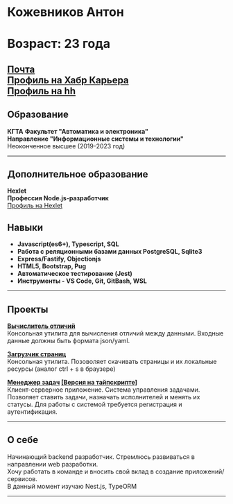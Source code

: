 # Кожевников Антон
# Возраст: 23 года
[Почта](koshevnikov.job@gmail.com)\
[Профиль на Хабр Карьера](https://career.habr.com/artkiller971)\
[Профиль на hh](https://hh.ru/resume/1c8401a0ff0f0dd9e40039ed1f7a31774b4443)
---



## Образование
**КГТА**
**Факультет "Автоматика и электроника"**\
**Направление "Информационные системы и технологии"**\
Неоконченное высшее (2019-2023 год)

---

## Дополнительное образование
**Hexlet**\
**Профессия Node.js-разработчик**\
[Профиль на Hexlet](https://ru.hexlet.io/u/artkiller)


## Навыки
- **Javascript(es6+), Typescript, SQL**
- **Работа с реляционными базами данных PostgreSQL, Sqlite3**
- **Express/Fastify, Objectionjs**
- **HTML5, Bootstrap, Pug**
- **Автоматическое тестирование (Jest)**
- **Инструменты - VS Code, Git, GitBash, WSL**

---

## Проекты
**[Вычислитель отличий](https://github.com/Artkiller971/backend-project-lvl2)**\
Консольная утилита для вычисления отличий между данными. Входные данные должны быть формата json/yaml.

**[Загрузчик страниц](https://github.com/Artkiller971/backend-project-lvl3)**\
Консольная утилита. Позоволяет скачивать страницы и их локальные ресурсы (аналог ctrl + s в браузере)

**[Менеджер задач](https://github.com/Artkiller971/backend-project-lvl4) [[Версия на тайпскрипте]](https://github.com/Artkiller971/fastify-type-orm)**\
Клиент-серверное приложение. Система управления задачами. Позволяет ставить задачи, назначать исполнителей и менять их статусы. Для работы с системой требуется регистрация и аутентификация.

---

## О себе
Начинающий backend разработчик. Стремлюсь развиваться в направлении web разработки.\
Хочу работать в команде и вносить свой вклад в создание приложений/сервисов.\
В данный момент изучаю Nest.js, TypeORM



---
